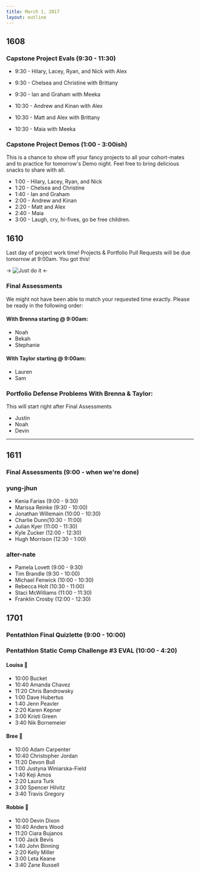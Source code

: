 ```yaml
---
title: March 1, 2017
layout: outline
---
```


## 1608

### Capstone Project Evals (9:30 - 11:30)

* 9:30  - Hilary, Lacey, Ryan, and Nick with Alex
* 9:30  - Chelsea and Christine with Brittany
* 9:30  - Ian and Graham with Meeka

* 10:30  - Andrew and Kinan with Alex
* 10:30  - Matt and Alex with Brittany
* 10:30  - Maia with Meeka

### Capstone Project Demos (1:00 - 3:00ish)

This is a chance to show off your fancy projects to all your cohort-mates and to practice for tomorrow's Demo night. Feel free to bring delicious snacks to share with all.

* 1:00 - Hilary, Lacey, Ryan, and Nick
* 1:20 - Chelsea and Christine
* 1:40 - Ian and Graham
* 2:00 - Andrew and Kinan
* 2:20 - Matt and Alex
* 2:40 - Maia
* 3:00 - Laugh, cry, hi-fives, go be free children.


## 1610

Last day of project work time! Projects & Portfolio Pull Requests will be due tomorrow at 9:00am. You got this!                        

-> ![Just do it](https://s-media-cache-ak0.pinimg.com/736x/f2/58/f4/f258f40627b8f0f4b0734de2f709e154.jpg) <-

### Final Assessments

We might not have been able to match your requested time exactly. Please be ready in the following order:

#### With Brenna starting @ 9:00am:

* Noah
* Bekah
* Stephanie

#### With Taylor starting @ 9:00am:
* Lauren
* Sam

### Portfolio Defense Problems With Brenna & Taylor:
This will start right after Final Assessments
* Justin
* Noah
* Devin
--------------------------------------------

## 1611

### Final Assessments (9:00 - when we're done)

### yung-jhun

* Kenia Farias (9:00 - 9:30)
* Marissa Reinke (9:30 - 10:00)
* Jonathan Willemain (10:00 - 10:30)
* Charlie Dunn(10:30 - 11:00)
* Julian Kyer (11:00 - 11:30)
* Kyle Zucker (12:00 - 12:30)
* Hugh Morrison (12:30 - 1:00)


### alter-nate

* Pamela Lovett (9:00 - 9:30)
* Tim Brandle (9:30 - 10:00)
* Michael Fenwick (10:00 - 10:30)
* Rebecca Holt (10:30 - 11:00)
* Staci McWilliams (11:00 - 11:30)
* Franklin Crosby (12:00 - 12:30)


## 1701

### Pentathlon Final Quizlette (9:00 - 10:00)

### Pentathlon Static Comp Challenge #3 EVAL (10:00 - 4:20)

#### Louisa :hear_no_evil:

* 10:00 Bucket
* 10:40 Amanda Chavez
* 11:20 Chris Bandrowsky
* 1:00 Dave Hubertus
* 1:40 Jenn Peavler
* 2:20 Karen Kepner
* 3:00 Kristi Green
* 3:40 Nik Bornemeier

#### Bree :see_no_evil:

* 10:00 Adam Carpenter
* 10:40 Christopher Jordan
* 11:20 Devon Bull
* 1:00 Justyna Winiarska-Field
* 1:40 Keji Amos
* 2:20 Laura Turk
* 3:00 Spencer Hilvitz
* 3:40 Travis Gregory

#### Robbie :speak_no_evil:

* 10:00 Devin Dixon
* 10:40 Anders Wood
* 11:20 Ciara Bujanos
* 1:00 Jack Bevis
* 1:40 John Binning
* 2:20 Kelly Miller
* 3:00 Leta Keane
* 3:40 Zane Russell
